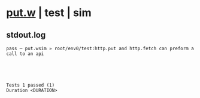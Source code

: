 # [put.w](../../../../../../examples/tests/sdk_tests/api/put.w) | test | sim

## stdout.log
```log
pass ─ put.wsim » root/env0/test:http.put and http.fetch can preform a call to an api
 




Tests 1 passed (1) 
Duration <DURATION>

```

